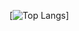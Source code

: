 
[![Top Langs](https://github-readme-stats.vercel.app/api/top-langs/?username=00nx8&layout=compact&bg_color=3a657d&text_color=ffffff&title_color=ffffff)]
